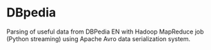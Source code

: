 DBpedia
=======

Parsing of useful data from DBPedia EN with Hadoop MapReduce job (Python streaming) using Apache Avro data serialization system. 
